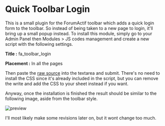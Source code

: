 # Quick Toolbar Login

This is a small plugin for the ForumActif toolbar which adds a quick login form to the toolbar. So instead of being taken to a new page to login, it'll bring up a small popup instead. To install this module, simply go to your Admin Panel then Modules > JS codes management and create a new script with the following settings.

**Title :** fa_toolbar_login

**Placement :** In all the pages

Then paste the [raw source](https://raw.githubusercontent.com/SethClydesdale/fa_quick_login/master/fa_quick_login.js) into the textarea and submit. There's no need to install the CSS since it's already included in the script, but you can remove the write and add the CSS to your sheet instead if you want.

Anyway, once the installation is finished the result should be similar to the following image, aside from the toolbar style.

![preview](http://i21.servimg.com/u/f21/18/21/41/30/captu106.png)

I'll most likely make some revisions later on, but it wont change too much.
